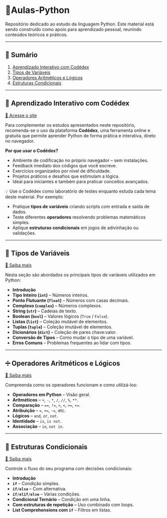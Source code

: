 
# 📘Aulas-Python

Repositório dedicado ao estudo da linguagem Python. Este material está sendo construído como apoio para aprendizado pessoal, reunindo conteúdos teóricos e práticos.

---

## 📑 Sumário

1. [Aprendizado Interativo com Codédex](#aprendizado-interativo-com-Codédex)
2. [Tipos de Variáveis](#🧮-tipos-de-variáveis)  
3. [Operadores Aritméticos e Lógicos](#➗-operadores-aritméticos-e-lógicos)  
4. [Estruturas Condicionais](#🔀-estruturas-condicionais)  

---

## 🧠 Aprendizado Interativo com Codédex

[🔗 Acesse o site](https://www.codedex.io/home)

Para complementar os estudos apresentados neste repositório, recomenda-se o uso da plataforma **Codédex**, uma ferramenta online e gratuita que permite aprender Python de forma prática e interativa, direto no navegador.

**Por que usar o Codédex?**

- Ambiente de codificação no próprio navegador – sem instalações.
- Feedback imediato dos códigos que você escreve.
- Exercícios organizados por nível de dificuldade.
- Projetos práticos e desafios que estimulam a lógica.
- Ideal para iniciantes e também para praticar conceitos avançados.

💡 Use o Codédex como laboratório de testes enquanto estuda cada tema deste material. Por exemplo:
- Pratique **tipos de variáveis** criando scripts com entrada e saída de dados.
- Teste diferentes **operadores** resolvendo problemas matemáticos simples.
- Aplique **estruturas condicionais** em jogos de adivinhação ou validações.

---

## 🧮 Tipos de Variáveis

[🔗 Saiba mais](https://pythonacademy.com.br/blog/tipos-de-variaveis-no-python)

Nesta seção são abordados os principais tipos de variáveis utilizados em Python:

- **Introdução**
- **Tipo Inteiro (`int`)** – Números inteiros.
- **Ponto Flutuante (`float`)** – Números com casas decimais.
- **Complexo (`complex`)** – Números complexos.
- **String (`str`)** – Cadeias de texto.
- **Boolean (`bool`)** – Valores lógicos (`True` / `False`).
- **Listas (`list`)** – Coleção mutável de elementos.
- **Tuplas (`tuple`)** – Coleção imutável de elementos.
- **Dicionários (`dict`)** – Coleção de pares chave:valor.
- **Conversão de Tipos** – Como mudar o tipo de uma variável.
- **Erros Comuns** – Problemas frequentes ao lidar com tipos.

---

## ➗ Operadores Aritméticos e Lógicos

[🔗 Saiba mais](https://pythonacademy.com.br/blog/operadores-aritmeticos-e-logicos-em-python)

Compreenda como os operadores funcionam e como utilizá-los:

- **Operadores em Python** – Visão geral.
- **Aritméticos** – `+`, `-`, `*`, `/`, `//`, `%`, `**`.
- **Comparação** – `==`, `!=`, `>`, `<`, `>=`, `<=`.
- **Atribuição** – `=`, `+=`, `-=`, etc.
- **Lógicos** – `and`, `or`, `not`.
- **Identidade** – `is`, `is not`.
- **Associação** – `in`, `not in`.

---

## 🔀 Estruturas Condicionais

[🔗 Saiba mais](https://pythonacademy.com.br/blog/estruturas-condicionais-no-python)

Controle o fluxo do seu programa com decisões condicionais:

- **Introdução**
- **`if`** – Condição simples.
- **`if/else`** – Com alternativa.
- **`if/elif/else`** – Várias condições.
- **Condicional Ternário** – Condição em uma linha.
- **Com estruturas de repetição** – Uso combinado com loops.
- **List Comprehensions com `if`** – Filtros em listas.

